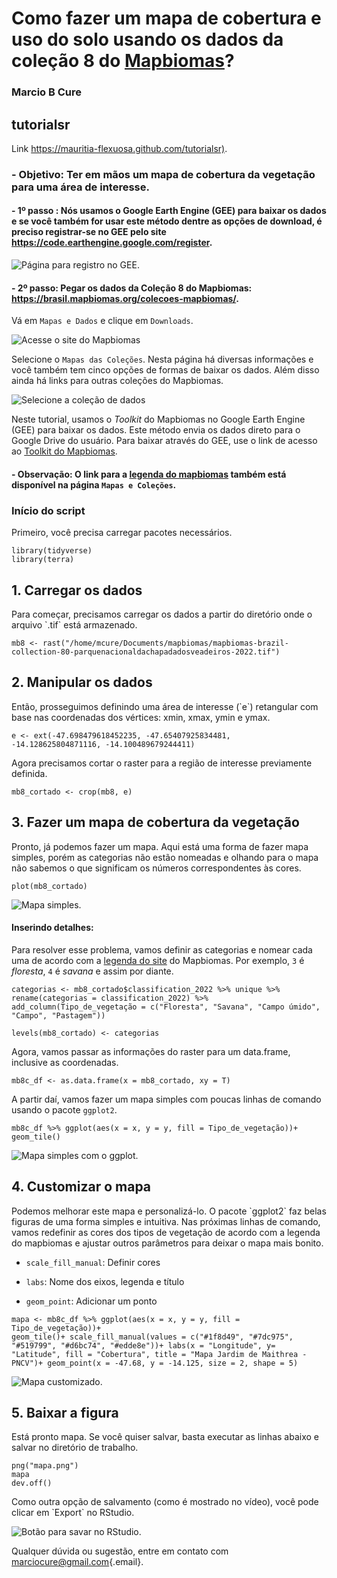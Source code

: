 # Como fazer um mapa de cobertura e uso do solo usando os dados da coleção 8 do [Mapbiomas](https://mapbiomas.org/)?

### Marcio B Cure

## tutorialsr

Link <https://mauritia-flexuosa.github.com/tutorialsr)>.

### - Objetivo: Ter em mãos um mapa de cobertura da vegetação para uma área de interesse.

#### - 1º passo : Nós usamos o Google Earth Engine (GEE) para baixar os dados e se você também for usar este método dentre as opções de download, é preciso registrar-se no GEE pelo site <https://code.earthengine.google.com/register>.

![Página para registro no GEE.](gee_registration.png)

#### - 2º passo: Pegar os dados da Coleção 8 do Mapbiomas: <https://brasil.mapbiomas.org/colecoes-mapbiomas/>.

Vá em `Mapas e Dados` e clique em `Downloads`.

![Acesse o site do Mapbiomas](mapbiomas.png)

Selecione o `Mapas das Coleções`. Nesta página há diversas informações
e você também tem cinco opções de formas de baixar os
dados. Além disso ainda há links para outras coleções do Mapbiomas.

![Selecione a coleção de dados](cole%C3%A7%C3%B5es.png)

Neste tutorial, usamos o _Toolkit_ do Mapbiomas no Google Earth Engine
(GEE) para baixar os dados. Este método envia os dados direto para o
Google Drive do usuário. Para baixar através do GEE, use o link de
acesso ao [Toolkit do
Mapbiomas](https://code.earthengine.google.com/32769583bb84490cec49b011f566a09b?accept_repo=users%2Fmapbiomas%2Fuser-toolkit).

#### - Observação: O link para a [legenda do mapbiomas](https://brasil.mapbiomas.org/wp-content/uploads/sites/4/2023/08/Legenda-Colecao-8-LEGEND-CODE-1.pdf) também está disponível na página `Mapas e Coleções`.

### Início do script

Primeiro, você precisa carregar pacotes necessários.

```{r echo=TRUE, include=TRUE}
library(tidyverse)
library(terra)
```

## 1. Carregar os dados

Para começar, precisamos carregar os dados a partir do diretório onde
o arquivo \`.tif\` está armazenado.

```{r echo=TRUE, message=FALSE, warning=FALSE}
mb8 <- rast("/home/mcure/Documents/mapbiomas/mapbiomas-brazil-collection-80-parquenacionaldachapadadosveadeiros-2022.tif")
```

## 2. Manipular os dados

Então, prosseguimos definindo uma área de interesse (\`e\`) retangular
com base nas coordenadas dos vértices: xmin, xmax, ymin e ymax.

```{r echo=TRUE, message=FALSE, warning=FALSE}
e <- ext(-47.698479618452235, -47.65407925834481,
-14.128625804871116, -14.100489679244411)
```

Agora precisamos cortar o raster para a região de interesse
previamente definida.

```{r echo=TRUE, message=FALSE, warning=FALSE}
mb8_cortado <- crop(mb8, e)
```

## 3. Fazer um mapa de cobertura da vegetação

Pronto, já podemos fazer um mapa. Aqui está uma forma de fazer mapa
simples, porém as categorias não estão nomeadas e olhando para o mapa não
sabemos o que significam os números correspondentes às cores.

```{r echo=TRUE, include=FALSE, message=FALSE, warning=FALSE}
plot(mb8_cortado) 
```

![Mapa simples.](mapasimples.png)

#### Inserindo detalhes:

Para resolver esse problema, vamos definir as categorias e nomear cada
uma de acordo com a [legenda do
site](https://brasil.mapbiomas.org/wp-content/uploads/sites/4/2023/08/Legenda-Colecao-8-LEGEND-CODE-1.pdf)
do Mapbiomas. Por exemplo, `3` é *floresta*, `4` é *savana* e assim
por diante.

```{r echo=TRUE, message=FALSE, warning=FALSE}
categorias <- mb8_cortado$classification_2022 %>% unique %>%
rename(categorias = classification_2022) %>%
add_column(Tipo_de_vegetação = c("Floresta", "Savana", "Campo úmido",
"Campo", "Pastagem"))

levels(mb8_cortado) <- categorias
```

Agora, vamos passar as informações do raster para um data.frame,
inclusive as coordenadas.

```{r echo=TRUE, message=FALSE, warning=FALSE}
mb8c_df <- as.data.frame(x = mb8_cortado, xy = T)
```

A partir daí, vamos fazer um mapa simples com poucas linhas de comando
usando o pacote `ggplot2`.

```{r echo=TRUE, include=FALSE, message=FALSE, warning=FALSE}
mb8c_df %>% ggplot(aes(x = x, y = y, fill = Tipo_de_vegetação))+
geom_tile()
```

![Mapa simples com o ggplot.](ggplot1.png)

## 4. Customizar o mapa

Podemos melhorar este mapa e personalizá-lo. O pacote \`ggplot2\` faz
belas figuras de uma forma simples e intuitiva. Nas próximas linhas de
comando, vamos redefinir as cores dos tipos de vegetação de acordo com
a legenda do mapbiomas e ajustar outros parâmetros para deixar o mapa
mais bonito.

-   `scale_fill_manual`: Definir cores

-   `labs`: Nome dos eixos, legenda e título

-   `geom_point`: Adicionar um ponto

```{r echo=TRUE, include=TRUE, message=FALSE, warning=FALSE}
mapa <- mb8c_df %>% ggplot(aes(x = x, y = y, fill = Tipo_de_vegetação))+
geom_tile()+ scale_fill_manual(values = c("#1f8d49", "#7dc975",
"#519799", "#d6bc74", "#edde8e"))+ labs(x = "Longitude", y=
"Latitude", fill = "Cobertura", title = "Mapa Jardim de Maithrea -
PNCV")+ geom_point(x = -47.68, y = -14.125, size = 2, shape = 5)

```

![Mapa customizado.](ggplot_customizado.png)

## 5. Baixar a figura

Está pronto mapa. Se você quiser salvar, basta executar as linhas
abaixo e salvar no diretório de trabalho.

    png("mapa.png")
    mapa
    dev.off()

Como outra opção de salvamento (como é mostrado no vídeo), você pode
clicar em \`Export\` no RStudio.

![Botão para savar no RStudio.](salvar_export.png)

Qualquer dúvida ou sugestão, entre em contato com
[marciocure\@gmail.com](mailto:marciocure@gmail.com){.email}.
